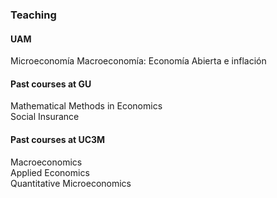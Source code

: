 ### Teaching
#### UAM
Microeconomía
Macroeconomía: Economía Abierta e inflación


#### Past courses at GU  
Mathematical Methods in Economics  
Social Insurance  

#### Past courses at UC3M  
Macroeconomics  
Applied Economics  
Quantitative Microeconomics
